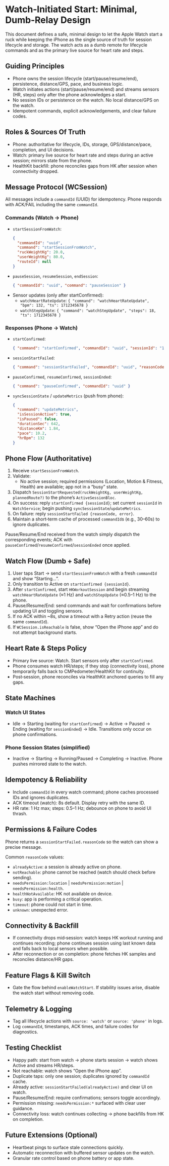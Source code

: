# Watch‑Initiated Start: Minimal, Dumb‑Relay Design

This document defines a safe, minimal design to let the Apple Watch start a ruck while keeping the iPhone as the single source of truth for session lifecycle and storage. The watch acts as a dumb remote for lifecycle commands and as the primary live source for heart rate and steps.

## Guiding Principles
- Phone owns the session lifecycle (start/pause/resume/end), persistence, distance/GPS, pace, and business logic.
- Watch initiates actions (start/pause/resume/end) and streams sensors (HR, steps) only after the phone acknowledges a start.
- No session IDs or persistence on the watch. No local distance/GPS on the watch.
- Idempotent commands, explicit acknowledgements, and clear failure codes.

## Roles & Sources Of Truth
- Phone: authoritative for lifecycle, IDs, storage, GPS/distance/pace, completion, and UI decisions.
- Watch: primary live source for heart rate and steps during an active session; mirrors state from the phone.
- HealthKit backfill: phone reconciles gaps from HK after session when connectivity dropped.

## Message Protocol (WCSession)
All messages include a `commandId` (UUID) for idempotency. Phone responds with ACK/FAIL including the same `commandId`.

### Commands (Watch → Phone)
- `startSessionFromWatch`:
  ```json
  {
    "commandId": "uuid",
    "command": "startSessionFromWatch",
    "ruckWeightKg": 20.0,
    "userWeightKg": 80.0,
    "routeId": null
  }
  ```
- `pauseSession`, `resumeSession`, `endSession`:
  ```json
  { "commandId": "uuid", "command": "pauseSession" }
  ```
- Sensor updates (only after startConfirmed):
  - `watchHeartRateUpdate`: `{ "command": "watchHeartRateUpdate", "bpm": 132, "ts": 1712345678 }`
  - `watchStepUpdate`: `{ "command": "watchStepUpdate", "steps": 18, "ts": 1712345678 }`

### Responses (Phone → Watch)
- `startConfirmed`:
  ```json
  { "command": "startConfirmed", "commandId": "uuid", "sessionId": "12345" }
  ```
- `sessionStartFailed`:
  ```json
  { "command": "sessionStartFailed", "commandId": "uuid", "reasonCode": "alreadyActive", "error": "A session is already active." }
  ```
- `pauseConfirmed`, `resumeConfirmed`, `sessionEnded`:
  ```json
  { "command": "pauseConfirmed", "commandId": "uuid" }
  ```
- `syncSessionState` / `updateMetrics` (push from phone):
  ```json
  {
    "command": "updateMetrics",
    "isSessionActive": true,
    "isPaused": false,
    "durationSec": 642,
    "distanceKm": 1.84,
    "pace": 10.2,
    "hrBpm": 132
  }
  ```

## Phone Flow (Authoritative)
1. Receive `startSessionFromWatch`.
2. Validate:
   - No active session; required permissions (Location, Motion & Fitness, Health) are available; app not in a “busy” state.
3. Dispatch `SessionStartRequested(ruckWeightKg, userWeightKg, plannedRoute?)` to the phone’s `ActiveSessionBloc`.
4. On success: reply `startConfirmed {sessionId}`; set current `sessionId` in `WatchService`; begin pushing `syncSessionState`/`updateMetrics`.
5. On failure: reply `sessionStartFailed {reasonCode, error}`.
6. Maintain a short‑term cache of processed `commandId`s (e.g., 30–60s) to ignore duplicates.

Pause/Resume/End received from the watch simply dispatch the corresponding events; ACK with `pauseConfirmed`/`resumeConfirmed`/`sessionEnded` once applied.

## Watch Flow (Dumb + Safe)
1. User taps Start → send `startSessionFromWatch` with a fresh `commandId` and show “Starting…”.
2. Only transition to Active on `startConfirmed {sessionId}`.
3. After `startConfirmed`, start `HKWorkoutSession` and begin streaming `watchHeartRateUpdate` (≈1 Hz) and `watchStepUpdate` (≈0.5–1 Hz) to the phone.
4. Pause/Resume/End: send commands and wait for confirmations before updating UI and toggling sensors.
5. If no ACK within ~8s, show a timeout with a Retry action (reuse the same `commandId`).
6. If `WCSession.isReachable` is false, show “Open the iPhone app” and do not attempt background starts.

## Heart Rate & Steps Policy
- Primary live source: Watch. Start sensors only after `startConfirmed`.
- Phone consumes watch HR/steps; if they stop (connectivity loss), phone temporarily falls back to CMPedometer/HealthKit for continuity.
- Post‑session, phone reconciles via HealthKit anchored queries to fill any gaps.

## State Machines
### Watch UI States
- Idle → Starting (waiting for `startConfirmed`) → Active → Paused → Ending (waiting for `sessionEnded`) → Idle.
Transitions only occur on phone confirmations.

### Phone Session States (simplified)
- Inactive → Starting → Running/Paused → Completing → Inactive. Phone pushes mirrored state to the watch.

## Idempotency & Reliability
- Include `commandId` in every watch command; phone caches processed IDs and ignores duplicates.
- ACK timeout (watch): 8s default. Display retry with the same ID.
- HR rate: 1 Hz max; steps: 0.5–1 Hz; debounce on phone to avoid UI thrash.

## Permissions & Failure Codes
Phone returns a `sessionStartFailed.reasonCode` so the watch can show a precise message.

Common `reasonCode` values:
- `alreadyActive`: a session is already active on phone.
- `notReachable`: phone cannot be reached (watch should check before sending).
- `needsPermission:location` | `needsPermission:motion` | `needsPermission:health`.
- `healthNotAvailable`: HK not available on device.
- `busy`: app is performing a critical operation.
- `timeout`: phone could not start in time.
- `unknown`: unexpected error.

## Connectivity & Backfill
- If connectivity drops mid‑session: watch keeps HK workout running and continues recording; phone continues session using last known data and falls back to local sensors when possible.
- After reconnection or on completion: phone fetches HK samples and reconciles distance/HR gaps.

## Feature Flags & Kill Switch
- Gate the flow behind `enableWatchStart`. If stability issues arise, disable the watch start without removing code.

## Telemetry & Logging
- Tag all lifecycle actions with `source: 'watch'` or `source: 'phone'` in logs.
- Log `commandId`, timestamps, ACK times, and failure codes for diagnostics.

## Testing Checklist
- Happy path: start from watch → phone starts session → watch shows Active and streams HR/steps.
- Not reachable: watch shows “Open the iPhone app”.
- Duplicate taps: only one session; duplicates ignored by `commandId` cache.
- Already active: `sessionStartFailed(alreadyActive)` and clear UI on watch.
- Pause/Resume/End: require confirmations; sensors toggle accordingly.
- Permission missing: `needsPermission:*` surfaced with clear user guidance.
- Connectivity loss: watch continues collecting → phone backfills from HK on completion.

## Future Extensions (Optional)
- Heartbeat pings to surface stale connections quickly.
- Automatic reconnection with buffered sensor updates on the watch.
- Granular rate control based on phone battery or app state.

